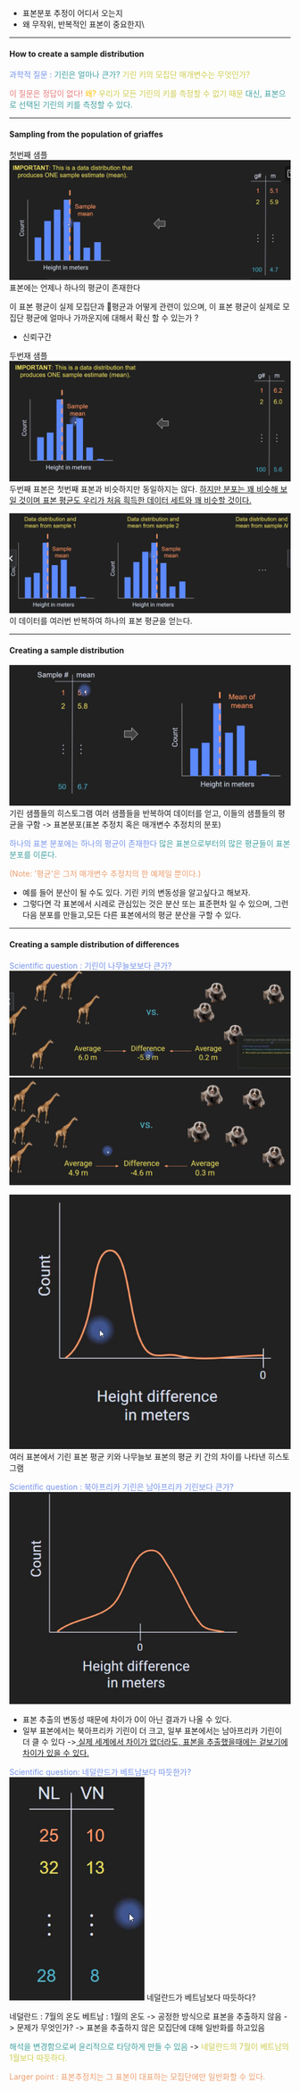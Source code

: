 - 표본분포 추정이 어디서 오는지
- 왜 무작위, 반복적인 표본이 중요한지\

---
####  How to create  a sample distribution

<span style="color:rgb(118, 147, 234)">과학적 질문 :</span>
<span style="color:rgb(64, 160, 159)">기린은 얼마나 큰가?</span>
<span style="color:rgb(205, 205, 81)">기린 키의 모집단 매개변수는 무엇인가?</span>

<span style="color:rgb(230, 122, 122)">이 질문은 정답이 없다!</span>
<span style="color:rgb(255, 192, 0)">왜?</span>
<span style="color:rgb(205, 205, 81)">우리가 모든 기린의 키를 측정할 수 없기 때문 </span> 
<span style="color:rgb(64, 160, 159)">대신, 표본으로 선택된 기린의 키를 측정할 수 있다.</span>

---
#### Sampling from the population of griaffes

첫번째 샘플
![90.sampleing_from_the_population_of_griaffes](../pic/8.Probability%20theory/90.sampleing_from_the_population_of_griaffes.png)
표본에는 언제나 하나의 평균이 존재한다

 이 표본 평균이 실제 모집단과 평균과 어떻게 관련이 있으며, 이 표본 평균이 실제로 모집단 평균에 얼마나 가까운지에 대해서 확신 할 수 있는가 ?
 - 신뢰구간

두번재 샘플
![90.towers2](../pic/8.Probability%20theory/90.towers2.png)
두번째 표본은 첫번째 표본과 비슷하지만 동일하지는 않다.
<u>하지만 분포는 꽤 비슷해 보일 것이며 표본 평균도 우리가 처음 흭득한 데이터 세트와 꽤 비슷할 것이다.</u>

![90.n_time](../pic/8.Probability%20theory/90.n_time.png)
이 데이터를 여러번 반복하여 하나의 표본 평균을 얻는다.

---
#### Creating a sample distribution
![90.sample_distributuon](../pic/8.Probability%20theory/90.sample_distributuon.png)
기린 샘플들의 히스토그램
여러 샘플들을 반복하여 데이터를 얻고, 이들의 샘플들의 평균을 구함 
-> 표본분포(표본 추정치 혹은 매개변수 추정치의 분포)

<span style="color:rgb(118, 147, 234)">하나의 표본 분포에는 하나의 평균이 존재한다</span> 
<span style="color:rgb(64, 160, 159)">많은 표본으로부터의 많은 평균들이 표본 분포를 이룬다.</span> 

<span style="color:rgb(236, 158, 111)">(Note: '평균'은 그저  매개변수 추정치의 한 예제일 뿐이다.)</span>
- 예를 들어 분산이 될 수도 있다.  기린 키의 변동성을 알고싶다고 해보자.
- 그렇다면 각 표본에서 시레로 관심있는 것은 분산 또는 표준편차 일 수 있으며, 그런다음 분포를 만들고,모든 다른 표본에서의 평균 분산을 구할 수 있다.

---
#### Creating a sample distribution of differences

<span style="color:rgb(118, 147, 234)">Scientific question :  기린이 나무늘보보다 큰가?</span>
![90.giraffes_taller_then_slow_lorises](../pic/8.Probability%20theory/90.giraffes_taller_then_slow_lorises.png)
![90.gts](../pic/8.Probability%20theory/90.gts.png)

![400](../pic/8.Probability%20theory/90.mean_of_differ.png)
여러 표본에서 기린 표본 평균 키와 나무늘보 표본의 평균 키 간의 차이를 나타낸 히스토그램

<span style="color:rgb(118, 147, 234)">Scientific question : 북아프리카 기린은 남아프리카 기린보다 큰가?</span> 
![400](../pic/8.Probability%20theory/90.north_south.png)
- 표본 추출의 변동성 때문에 차이가 0이 아닌 결과가 나올 수 있다.
- 일부 표본에서는 북아프리카 기린이 더 크고, 일부 표본에서는 남아프리카 기린이 더 클 수 있다
-><u> 실제 세계에서 차이가 없더라도, 표본을 추출했을때에는 겉보기에 차이가 있을 수 있다.</u>

<span style="color:rgb(118, 147, 234)">Scientific question: 네덜란드가 베트남보다 따듯한가?</span> 
![200](../pic/8.Probability%20theory/90.n_v.png)
네덜란드가 베트남보다 따듯하다? 

네덜란드 : 7월의 온도
베트남 : 1월의 온도
-> 공정한 방식으로 표본을 추출하지 않음
-> 문제가 무엇인가? 
-> 표본을 추출하지 않은 모집단에 대해 일반화를 하고있음

<span style="color:rgb(64, 160, 159)">해석을 변경함으로써 윤리적으로 타당하게 만들 수 있음</span>
-> <span style="color:rgb(205, 205, 81)">네덜란드의 7월이 베트남의 1월보다 따듯하다.</span> 

<span style="color:rgb(236, 158, 111)">Larger point : 표본추정치는 그 표본이 대표하는 모집단에만 일반화할 수 있다.</span> 